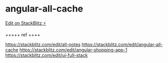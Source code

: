 # angular-all-cache

[Edit on StackBlitz ⚡️](https://stackblitz.com/edit/angular-ivy-k8vzit)



+++++
ref
++++

https://stackblitz.com/edit/all-notes
https://stackblitz.com/edit/angular-all-cache
https://stackblitz.com/edit/angular-shopping-app-1
https://stackblitz.com/edit/ui-full-stack
